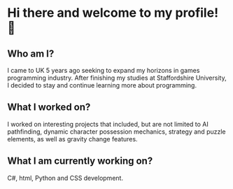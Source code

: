 # Hi there and welcome to my profile! 👋
## Who am I? 
I came to UK 5 years ago seeking to expand my horizons in games programming industry. After finishing my studies at Staffordshire University, I decided to stay and continue learning more about programming. 
## What I worked on?
I worked on interesting projects that included, but are not limited to AI pathfinding, dynamic character possession mechanics, strategy and puzzle elements, as well as gravity change features.
## What I am currently working on?
C#, html, Python and CSS development.

<!--

Here are some ideas to get you started:

- 🔭 I’m currently working on ...
- 🌱 I’m currently learning ...
- 👯 I’m looking to collaborate on ...
- 🤔 I’m looking for help with ...
- 💬 Ask me about ...
- 📫 How to reach me: ...
- 😄 Pronouns: ...
- ⚡ Fun fact: ...
-->
